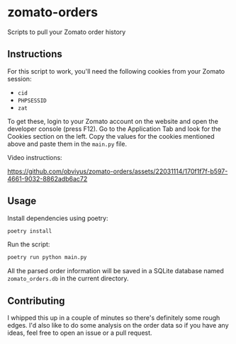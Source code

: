 # zomato-orders

Scripts to pull your Zomato order history

## Instructions

For this script to work, you'll need the following cookies from your Zomato session:
- `cid`
- `PHPSESSID`
- `zat`

To get these, login to your Zomato account on the website and open the developer console (press F12). Go to the Application Tab and look for the Cookies section on the left. Copy the values for the cookies mentioned above and paste them in the `main.py` file.

Video instructions:


https://github.com/obviyus/zomato-orders/assets/22031114/170f1f7f-b597-4661-9032-8862adb6ac72



## Usage

Install dependencies using poetry:
```bash
poetry install
```

Run the script:
```bash
poetry run python main.py
```

All the parsed order information will be saved in a SQLite database named `zomato_orders.db` in the current directory.

## Contributing

I whipped this up in a couple of minutes so there's definitely some rough edges. I'd also like to do some analysis on the order data so if you have any ideas, feel free to open an issue or a pull request.
